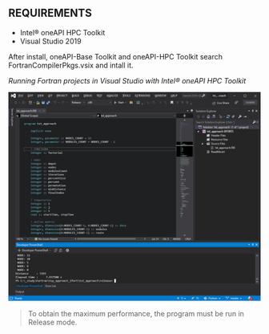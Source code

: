## REQUIREMENTS

- Intel® oneAPI HPC Toolkit
- Visual Studio 2019

After install, oneAPI-Base Toolkit and oneAPI-HPC Toolkit search FortranCompilerPkgs.vsix and intall it.

*Running Fortran projects in Visual Studio with Intel® oneAPI HPC Toolkit*

![Fortran + Visual Studio](https://github.com/harveytriana/TspApproach/blob/master/Fortran/vs_ifort.png)

> To obtain the maximum performance, the program must be run in Release mode.





